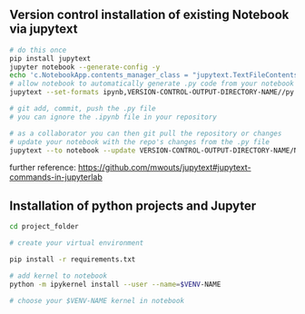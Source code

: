 ## Version control installation of existing Notebook via jupytext

```bash
# do this once
pip install jupytext
jupyter notebook --generate-config -y
echo 'c.NotebookApp.contents_manager_class = "jupytext.TextFileContentsManager"' >> ~/.jupyter/jupyter_notebook_config.py
# allow notebook to automatically generate .py code from your notebook 
jupytext --set-formats ipynb,VERSION-CONTROL-OUTPUT-DIRECTORY-NAME//py NOTEBOOK_NAME.ipynb

# git add, commit, push the .py file
# you can ignore the .ipynb file in your repository

# as a collaborator you can then git pull the repository or changes
# update your notebook with the repo's changes from the .py file
jupytext --to notebook --update VERSION-CONTROL-OUTPUT-DIRECTORY-NAME/NOTEBOOK_NAME.py
```

further reference: https://github.com/mwouts/jupytext#jupytext-commands-in-jupyterlab

## Installation of python projects and Jupyter
```bash
cd project_folder

# create your virtual environment

pip install -r requirements.txt

# add kernel to notebook
python -m ipykernel install --user --name=$VENV-NAME

# choose your $VENV-NAME kernel in notebook
```

